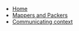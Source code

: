 
- [Home](/)
- [Mappers and Packers](MappersAndPackers.md)
- [Communicating context](Onomsiology/CommunicatingContext.md)